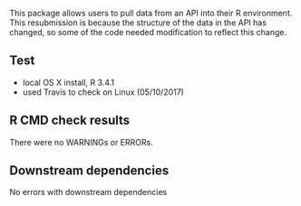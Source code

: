 This package allows users to pull data from an API into their R environment. This resubmission is because the structure of the data in the API has changed, so some of the code needed modification to reflect this change.

## Test 

* local OS X install, R 3.4.1
* used Travis to check on Linux (05/10/2017)

## R CMD check results

There were no WARNINGs or ERRORs.

## Downstream dependencies

No errors with downstream dependencies
